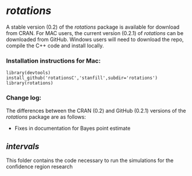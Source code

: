 *rotations*
========================================================
A stable version (0.2) of the *rotations* package is available for download from CRAN.  For MAC users, the current version (0.2.1) of *rotations* can be downloaded from GitHub.  Windows users will need to download the repo, compile the C++ code and install locally.

### Installation instructions for Mac: 
```
library(devtools)
install_github('rotationsC','stanfill',subdir='rotations')
library(rotations)
```

### Change log:
The differences between the CRAN (0.2) and GitHub (0.2.1) versions of the *rotations* package are as follows:

* Fixes in documentation for Bayes point estimate


*intervals*
--------------------------------------------------------
This folder contains the code necessary to run the simulations for the confidence region research

